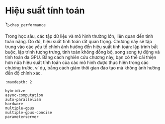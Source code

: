 # Hiệu suất tính toán
:label:`chap_performance`

Trong học sâu, các tập dữ liệu và mô hình thường lớn, liên quan đến tính toán nặng. Do đó, hiệu suất tính toán rất quan trọng. Chương này sẽ tập trung vào các yếu tố chính ảnh hưởng đến hiệu suất tính toán: lập trình bắt buộc, lập trình tượng trưng, tính toán không đồng bộ, song song tự động và tính toán đa GPU. Bằng cách nghiên cứu chương này, bạn có thể cải thiện hơn nữa hiệu suất tính toán của các mô hình được thực hiện trong các chương trước, ví dụ, bằng cách giảm thời gian đào tạo mà không ảnh hưởng đến độ chính xác.

```toc
:maxdepth: 2

hybridize
async-computation
auto-parallelism
hardware
multiple-gpus
multiple-gpus-concise
parameterserver
```
